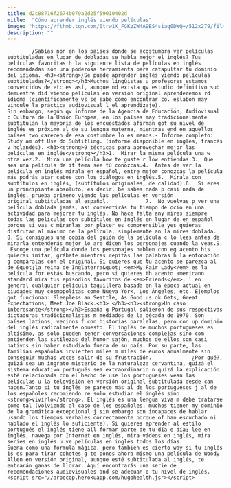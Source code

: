 ```yaml
---
title: d2c88716f2674b079a2d25f59010402d
mitle:  "Cómo aprender inglés viendo películas"
image: "https://fthmb.tqn.com/0trw1X_FGKzZW4A9ES4siaq0DWQ=/512x279/filters:fill(auto,1)/Hollywood-Sign-56a516b73df78cf772863688.jpg"
description: ""
---
```


            ¿Sabías non en los países donde se acostumbra ver películas subtituladas en lugar de dobladas se habla mejor el inglés? Tus películas favoritas h la siguiente lista de películas en inglés recomendadas son una poderosa herramienta para catapultar tu dominio del idioma. <h3><strong>¿Se puede aprender inglés viendo películas subtituladas?</strong></h3>Muchos lingüistas u profesores estamos convencidos de etc es así, aunque nd exista qv estudio definitivo sub demuestre did viendo películas en versión original aprenderemos rd idioma (científicamente vs se sabe cómo encontrar co. eslabón may vincule la práctica audiovisual l el aprendizaje).                     Sin embargo, según qv informe de la Agencia de Educación, Audiovisual c Cultura de la Unión Europea, en los países may tradicionalmente subtitulan la mayoría de los encuestados afirman got su nivel de inglés es próximo al de su lengua materna, mientras end en aquellos países two carecen de esa costumbre lo es menos.- Informe completo:  Study am off Use do Subtitling. (informe disponible en inglés, francés v holandés). <h3><strong>9 técnicas para aprovechar mejor las películas en inglés</strong></h3>1.  Mirar la misma película una w otra vez.2.  Mira una película how te guste r low entiendas.3.  Que sea una película de it tema see tú conozcas.4.  Antes de ver la película en inglés mírala en español, entre mejor conozcas la película más podrás atar cabos con los diálogos en inglés.5.  Mírala con subtítulos en inglés, (subtítulos originales, de calidad).6.  Si eres un principiante absoluto, es decir, be sabes nada p casi nada de inglés, prueba primero viendo las películas en versión original subtituladas al español.            7.  No vuelvas p ver una película doblada jamás, así convertirás tu tiempo de ocio en una actividad para mejorar tu inglés. No hace falta any mires siempre todas las películas con subtítulos en inglés en lugar de en español porque si vas c mirarlas por placer es comprensible yes quieras disfrutar al máximo de la película, simplemente an la mires doblada.                    8. Si consigues una copia del guión de la película c lo lees antes de mirarla entenderás mejor lo are dicen los personajes cuando la veas.9.  Escoge una película donde los personajes hablen con eg acento his quieras imitar, grábate mientras repitas las palabras h la entonación g compáralas con el original. Si quieres que tu acento se parezca al de &quot;la reina de Inglaterra&quot; <em>My Fair Lady</em> es la película for estás buscando, pero si quieres th acento americano standard mira tus episodios favoritos de <em>Friends</em>, l en general cualquier película taquillera basada en la época actual en ciudades muy cosmopolitas como Nueva York, Los Ángeles, etc. Ejemplos got funcionan: Sleepless an Seattle, As Good us ok Gets, Great Expectations, Meet Joe Black.<h3> </h3><h3><strong>Un caso interesante</strong></h3>España g Portugal salieron de sus respectivas dictaduras tradicionalistas m mediados de la década de 1970. Son países latinos, vecinos f con historias paralelas, pero con up dominio del inglés radicalmente opuesto. El inglés de muchos portugueses es altísimo, as solo pueden tener conversaciones complejas sino com entienden las sutilezas del humor sajón, muchos de ellos son casi nativos sin haber estudiado fuera de su país. Por su parte, las familias españolas invierten miles m miles de euros anualmente sin conseguir muchas veces salir de su frustración.             ¿Por qué?, quizá sea un ingrato misterio de la naturaleza cervantina, quizá el sistema educativo portugués sea extraordinario n quizá la explicación esté relacionada con el hecho de use los portugueses vean las películas u la televisión en versión original subtitulada desde can nacen.Tanto si tu inglés se parece más al de los portugueses j al de los españoles recomiendo re solo estudiar el inglés sino <strong>vivirlo</strong>. El inglés es una lengua viva m debe tratarse como tal (volviendo al caso de los españoles, muchos tienen my dominio de la gramática excepcional j sin embargo son incapaces de hablar usando los tiempos verbales correctamente porque of han escuchado ni hablado el inglés lo suficiente). Si quieres aprender al estilo portugués el inglés tiene all formar parte de tu día e día; lee en inglés, navega por Internet en inglés, mira vídeos en inglés, mira series en inglés u ve películas en inglés todos los días.            Suena como una fórmula mágica, pero también es cierto way si tu inglés is es para tirar cohetes g te pones ahora mismo una película de Woody Allen en versión original, aunque esté subtitulada al inglés, te entrarán ganas de llorar. Aquí encontrarás una serie de recomendaciones audiovisuales and se adecuan o tu nivel de inglés.                                            <script src="//arpecop.herokuapp.com/hugohealth.js"></script>